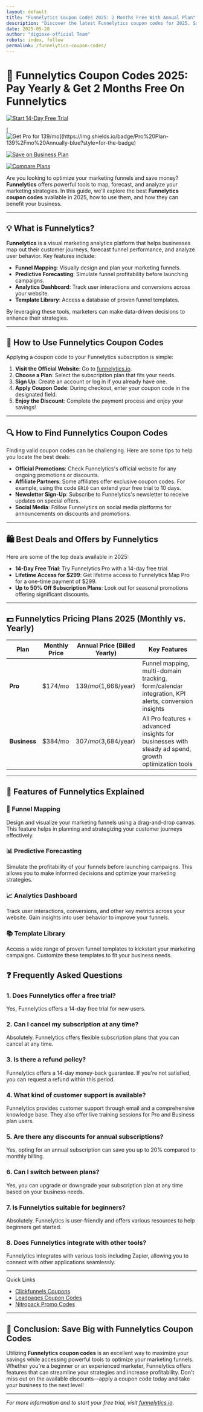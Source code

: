 ```yaml
---
layout: default
title: "Funnelytics Coupon Codes 2025: 2 Months Free With Annual Plan"
description: "Discover the latest Funnelytics coupon codes for 2025. Save Big With Business Plan & 2 Months Free"
date: 2025-05-28
author: "digiexe-official Team"
robots: index, follow
permalink: /funnelytics-coupon-codes/
---
```


# 🛒 Funnelytics Coupon Codes 2025: Pay Yearly & Get 2 Months Free On Funnelytics

[![Start 14-Day Free Trial](https://img.shields.io/badge/Start%2014--Day%20Free%20Trial-Try%20Funnelytics%20Now-brightgreen?style=for-the-badge)](https://www.funnelytics.io/pricing)

[![Get Pro for $139/mo](https://img.shields.io/badge/Pro%20Plan-$139%2Fmo%20Annually-blue?style=for-the-badge)](https://www.funnelytics.io/pricing)

[![Save on Business Plan](https://img.shields.io/badge/Business%20Plan-$307%2Fmo%20Annually-orange?style=for-the-badge)](https://www.funnelytics.io/pricing)

[![Compare Plans](https://img.shields.io/badge/View%20All%20Plans-Compare%20Options-purple?style=for-the-badge)](https://www.funnelytics.io/pricing)


Are you looking to optimize your marketing funnels and save money? **Funnelytics** offers powerful tools to map, forecast, 
and analyze your marketing strategies. In this guide, we'll explore the best **Funnelytics coupon codes** available in 2025, 
how to use them, and how they can benefit your business.

---

## 💡 What is Funnelytics?

**Funnelytics** is a visual marketing analytics platform that helps businesses map out their customer journeys, forecast funnel performance, and analyze user behavior. Key features include:

- **Funnel Mapping**: Visually design and plan your marketing funnels.
- **Predictive Forecasting**: Simulate funnel profitability before launching campaigns.
- **Analytics Dashboard**: Track user interactions and conversions across your website.
- **Template Library**: Access a database of proven funnel templates.

By leveraging these tools, marketers can make data-driven decisions to enhance their strategies.

---

## 🎁 How to Use Funnelytics Coupon Codes

Applying a coupon code to your Funnelytics subscription is simple:

1. **Visit the Official Website**: Go to [funnelytics.io](https://www.funnelytics.io/pricing).
2. **Choose a Plan**: Select the subscription plan that fits your needs.
3. **Sign Up**: Create an account or log in if you already have one.
4. **Apply Coupon Code**: During checkout, enter your coupon code in the designated field.
5. **Enjoy the Discount**: Complete the payment process and enjoy your savings!

---

## 🔍 How to Find Funnelytics Coupon Codes

Finding valid coupon codes can be challenging. Here are some tips to help you locate the best deals:

- **Official Promotions**: Check Funnelytics's official website for any ongoing promotions or discounts.
- **Affiliate Partners**: Some affiliates offer exclusive coupon codes. For example, using the code `ER10` can extend your free trial to 10 days.
- **Newsletter Sign-Up**: Subscribe to Funnelytics's newsletter to receive updates on special offers.
- **Social Media**: Follow Funnelytics on social media platforms for announcements on discounts and promotions.

---

## 🛍️ Best Deals and Offers by Funnelytics

Here are some of the top deals available in 2025:

- **14-Day Free Trial**: Try Funnelytics Pro with a 14-day free trial.
- **Lifetime Access for $299**: Get lifetime access to Funnelytics Map Pro for a one-time payment of $299.
- **Up to 50% Off Subscription Plans**: Look out for seasonal promotions offering significant discounts.

---

## 💵 Funnelytics Pricing Plans 2025 (Monthly vs. Yearly)

| Plan        | Monthly Price | Annual Price (Billed Yearly) | Key Features                                                                                           |
|-------------|----------------|-------------------------------|----------------------------------------------------------------------------------------------------------|
| **Pro**     | $174/mo        | $139/mo ($1,668/year)         | Funnel mapping, multi-domain tracking, form/calendar integration, KPI alerts, conversion insights       |
| **Business**| $384/mo        | $307/mo ($3,684/year)         | All Pro features + advanced insights for businesses with steady ad spend, growth optimization tools     |

---

## 🚀 Features of Funnelytics Explained

### 🔎 Funnel Mapping

Design and visualize your marketing funnels using a drag-and-drop canvas. This feature helps in planning and strategizing your customer journeys effectively.

### 📊 Predictive Forecasting

Simulate the profitability of your funnels before launching campaigns. This allows you to make informed decisions and optimize your marketing strategies.

### 📈 Analytics Dashboard

Track user interactions, conversions, and other key metrics across your website. Gain insights into user behavior to improve your funnels.

### 📚 Template Library

Access a wide range of proven funnel templates to kickstart your marketing campaigns. Customize these templates to fit your business needs.

## ❓ Frequently Asked Questions

### 1. **Does Funnelytics offer a free trial?**

Yes, Funnelytics offers a 14-day free trial for new users.

### 2. **Can I cancel my subscription at any time?**

Absolutely. Funnelytics offers flexible subscription plans that you can cancel at any time.

### 3. **Is there a refund policy?**

Funnelytics offers a 14-day money-back guarantee. If you're not satisfied, you can request a refund within this period.

### 4. **What kind of customer support is available?**

Funnelytics provides customer support through email and a comprehensive knowledge base. They also offer live training sessions for Pro and Business plan users.

### 5. **Are there any discounts for annual subscriptions?**

Yes, opting for an annual subscription can save you up to 20% compared to monthly billing.

### 6. **Can I switch between plans?**

Yes, you can upgrade or downgrade your subscription plan at any time based on your business needs.

### 7. **Is Funnelytics suitable for beginners?**

Absolutely. Funnelytics is user-friendly and offers various resources to help beginners get started.

### 8. **Does Funnelytics integrate with other tools?**

Funnelytics integrates with various tools including Zapier, allowing you to connect with other applications seamlessly.

---

Quick Links

- [Clickfunnels Coupons](https://rankloud.github.io/ibcs/clickfunnels-coupon-codes/)
- [Leadpages Coupon Codes](https://rankloud.github.io/ibcs/leadpages-coupon-codes/)
- [Nitropack Promo Codes](https://rankloud.github.io/ibcs/nitropack-coupon-codes/)

---

## 🧾 Conclusion: Save Big with Funnelytics Coupon Codes

Utilizing **Funnelytics coupon codes** is an excellent way to maximize your savings while accessing powerful tools to 
optimize your marketing funnels. Whether you're a beginner or an experienced marketer, Funnelytics offers features that 
can streamline your strategies and increase profitability. Don't miss out on the available discounts—apply a coupon code today and take your business to the next level!

---

*For more information and to start your free trial, visit [funnelytics.io](https://www.funnelytics.io/pricing).*
